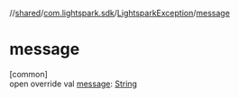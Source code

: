 //[shared](../../../index.md)/[com.lightspark.sdk](../index.md)/[LightsparkException](index.md)/[message](message.md)

# message

[common]\
open override val [message](message.md): [String](https://kotlinlang.org/api/latest/jvm/stdlib/kotlin/-string/index.html)
